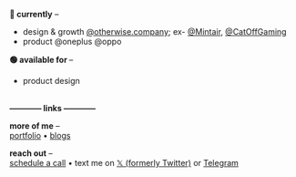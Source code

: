 <strong>🏢 currently</strong> – <br>
- design & growth [@otherwise.company](https://otherwise.company); ex- [@Mintair](https://mintair.xyz), [@CatOffGaming](https://catoff.xyz)
- product @oneplus @oppo 

<strong>🟢 available for </strong> – <br>
- product design

<br>
<strong>———— links ————</strong> <br>

<strong>more of me</strong> –  <br>
[portfolio](https://pratyakshm.com) • [blogs](https://blog.pratyakshm.com)

<strong>reach out</strong> – <br>
[schedule a call](https://cal.com/pratyakshm) • text me on [𝕏 (formerly Twitter)](https://twitter.com/messages/compose?recipient_id=798194075304361988) or [Telegram](https://t.me/pratyakshm)

